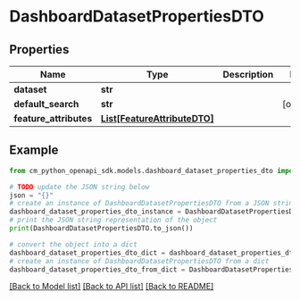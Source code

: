 # DashboardDatasetPropertiesDTO


## Properties

Name | Type | Description | Notes
------------ | ------------- | ------------- | -------------
**dataset** | **str** |  | 
**default_search** | **str** |  | [optional] 
**feature_attributes** | [**List[FeatureAttributeDTO]**](FeatureAttributeDTO.md) |  | 

## Example

```python
from cm_python_openapi_sdk.models.dashboard_dataset_properties_dto import DashboardDatasetPropertiesDTO

# TODO update the JSON string below
json = "{}"
# create an instance of DashboardDatasetPropertiesDTO from a JSON string
dashboard_dataset_properties_dto_instance = DashboardDatasetPropertiesDTO.from_json(json)
# print the JSON string representation of the object
print(DashboardDatasetPropertiesDTO.to_json())

# convert the object into a dict
dashboard_dataset_properties_dto_dict = dashboard_dataset_properties_dto_instance.to_dict()
# create an instance of DashboardDatasetPropertiesDTO from a dict
dashboard_dataset_properties_dto_from_dict = DashboardDatasetPropertiesDTO.from_dict(dashboard_dataset_properties_dto_dict)
```
[[Back to Model list]](../README.md#documentation-for-models) [[Back to API list]](../README.md#documentation-for-api-endpoints) [[Back to README]](../README.md)



